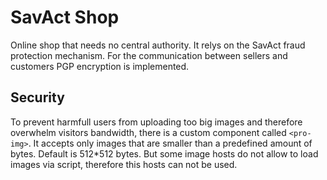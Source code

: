 # SavAct Shop

Online shop that needs no central authority.
It relys on the SavAct fraud protection mechanism. For the communication between sellers and customers PGP encryption is implemented.

## Security

To prevent harmfull users from uploading too big images and therefore overwhelm visitors bandwidth, there is a custom component called `<pro-img>`. It accepts only images that are smaller than a predefined amount of bytes. Default is 512\*512 bytes. But some image hosts do not allow to load images via script, therefore this hosts can not be used.
